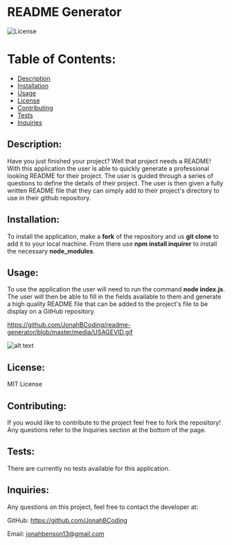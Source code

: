 

# <h1> README Generator </h1>

![License](https://img.shields.io/static/v1?label=License&message=MIT%20License&color=brightgreen)
    
# Table of Contents:
* [Description](#description)
* [Installation](#installation)
* [Usage](#usage)
* [License](#license)
* [Contributing](#contributing)
* [Tests](#tests)
* [Inquiries](#inquiries)
    
## Description:
Have you just finished your project? Well that project needs a README! With this application the user is able to quickly generate a professional looking README 
for their project. The user is guided through a series of questions to define the details of their project. The user is then given a fully written README file that they can simply add to their project's directory to use in their github repository.

    
## Installation:
To install the application, make a **fork** of the repository and us **git clone** to add it to your local machine. From there use **npm install inquirer** to install the necessary **node_modules**. 
    
## Usage:
To use the application the user will need to run the command **node index.js**. The user will then be able to fill in the fields available to them and generate a high quality README file that can be added to the project's file to be display on a GitHub repository.

https://github.com/JonahBCoding/readme-generator/blob/master/media/USAGEVID.gif

![alt text](https://github.com/JonahBCoding/readme-generator/blob/master/media/USAGEVID.gif)

## License: 

MIT License
    
## Contributing:
    
If you would like to contribute to the project feel free to fork the repository! Any questions refer to the Inquiries section at the bottom of the page.
    
## Tests:
There are currently no tests available for this application.
    
## Inquiries:
    
Any questions on this project, feel free to contact the developer at:
    
GitHub: <https://github.com/JonahBCoding>
    
Email: <jonahbenson13@gmail.com>

